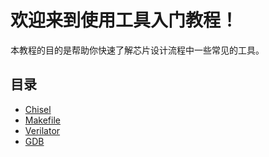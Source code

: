 # 欢迎来到使用工具入门教程！

本教程的目的是帮助你快速了解芯片设计流程中一些常见的工具。

## 目录

- [Chisel](Chisel.md)
- [Makefile](Makefile.md)
- [Verilator](Verilator.md)
- [GDB](GDB.md)

